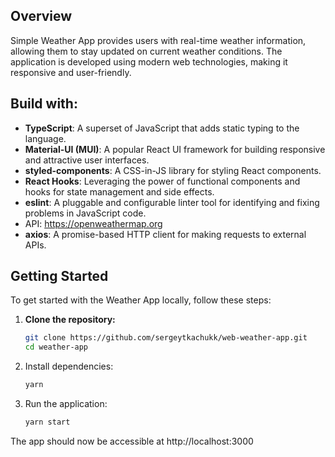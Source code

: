 ## Overview

Simple Weather App provides users with real-time weather information, allowing them to stay updated on current weather conditions. The application is developed using modern web technologies, making it responsive and user-friendly.

## Build with:

- **TypeScript**: A superset of JavaScript that adds static typing to the language.
- **Material-UI (MUI)**: A popular React UI framework for building responsive and attractive user interfaces.
- **styled-components**: A CSS-in-JS library for styling React components.
- **React Hooks**: Leveraging the power of functional components and hooks for state management and side effects.
- **eslint**: A pluggable and configurable linter tool for identifying and fixing problems in JavaScript code.
- API: https://openweathermap.org
- **axios**: A promise-based HTTP client for making requests to external APIs.

## Getting Started

To get started with the Weather App locally, follow these steps:

1. **Clone the repository:**
   ```bash
   git clone https://github.com/sergeytkachukk/web-weather-app.git
   cd weather-app

2. Install dependencies:
   ```bash
   yarn
   
3. Run the application:
   ```bash
   yarn start
   
  The app should now be accessible at http://localhost:3000
